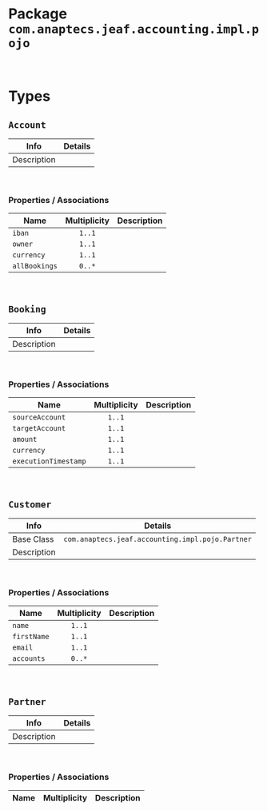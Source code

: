 # Package `com.anaptecs.jeaf.accounting.impl.pojo`


<br>

# Types
## `Account`

| Info        | Details         | 
|-------------|-----------------|
| Description |  |

<br>

### Properties / Associations
| Name | Multiplicity | Description |
|------|:------------:|-------------|
| `iban` | `1..1` |  |
| `owner` | `1..1` |  |
| `currency` | `1..1` |  |
| `allBookings` | `0..*` |  |

<br>

## `Booking`

| Info        | Details         | 
|-------------|-----------------|
| Description |  |

<br>

### Properties / Associations
| Name | Multiplicity | Description |
|------|:------------:|-------------|
| `sourceAccount` | `1..1` |  |
| `targetAccount` | `1..1` |  |
| `amount` | `1..1` |  |
| `currency` | `1..1` |  |
| `executionTimestamp` | `1..1` |  |

<br>

## `Customer`

| Info        | Details         | 
|-------------|-----------------|
| Base Class  | `com.anaptecs.jeaf.accounting.impl.pojo.Partner` |
| Description |  |

<br>

### Properties / Associations
| Name | Multiplicity | Description |
|------|:------------:|-------------|
| `name` | `1..1` |  |
| `firstName` | `1..1` |  |
| `email` | `1..1` |  |
| `accounts` | `0..*` |  |

<br>

## `Partner`

| Info        | Details         | 
|-------------|-----------------|
| Description |  |

<br>

### Properties / Associations
| Name | Multiplicity | Description |
|------|:------------:|-------------|

<br>



